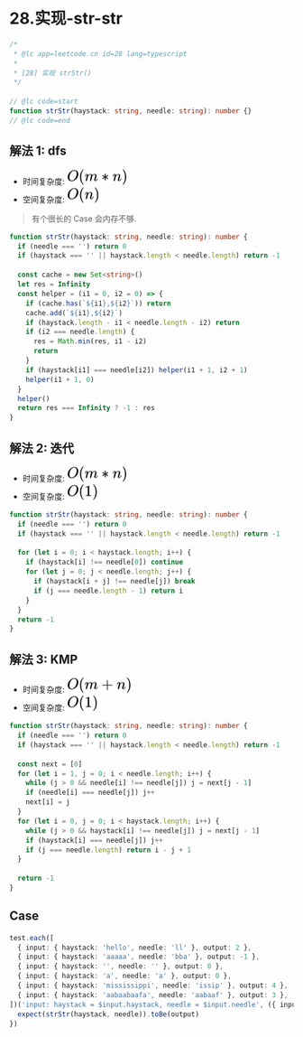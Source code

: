 # 28.实现-str-str

```ts
/*
 * @lc app=leetcode.cn id=28 lang=typescript
 *
 * [28] 实现 strStr()
 */

// @lc code=start
function strStr(haystack: string, needle: string): number {}
// @lc code=end
```

## 解法 1: dfs

- 时间复杂度: <!-- $O(m*n)$ --> <img style="transform: translateY(0.1em); background: white;" src="./svg/o-m-multiply-n.svg" alt="O(m*n)">
- 空间复杂度: <!-- $O(n)$ --> <img style="transform: translateY(0.1em); background: white;" src="./svg/o-n.svg" alt="O(n)">

> 有个很长的 Case 会内存不够.

```ts
function strStr(haystack: string, needle: string): number {
  if (needle === '') return 0
  if (haystack === '' || haystack.length < needle.length) return -1

  const cache = new Set<string>()
  let res = Infinity
  const helper = (i1 = 0, i2 = 0) => {
    if (cache.has(`${i1},${i2}`)) return
    cache.add(`${i1},${i2}`)
    if (haystack.length - i1 < needle.length - i2) return
    if (i2 === needle.length) {
      res = Math.min(res, i1 - i2)
      return
    }
    if (haystack[i1] === needle[i2]) helper(i1 + 1, i2 + 1)
    helper(i1 + 1, 0)
  }
  helper()
  return res === Infinity ? -1 : res
}
```

## 解法 2: 迭代

- 时间复杂度: <!-- $O(m*n)$ --> <img style="transform: translateY(0.1em); background: white;" src="./svg/o-m-multiply-n.svg" alt="O(m*n)">
- 空间复杂度: <!-- $O(1)$ --> <img style="transform: translateY(0.1em); background: white;" src="./svg/o-1.svg" alt="O(1)">

```ts
function strStr(haystack: string, needle: string): number {
  if (needle === '') return 0
  if (haystack === '' || haystack.length < needle.length) return -1

  for (let i = 0; i < haystack.length; i++) {
    if (haystack[i] !== needle[0]) continue
    for (let j = 0; j < needle.length; j++) {
      if (haystack[i + j] !== needle[j]) break
      if (j === needle.length - 1) return i
    }
  }
  return -1
}
```

## 解法 3: KMP

- 时间复杂度: <!-- $O(m+n)$ --> <img style="transform: translateY(0.1em); background: white;" src="./svg/o-m-add-n.svg" alt="O(m+n)">
- 空间复杂度: <!-- $O(1)$ --> <img style="transform: translateY(0.1em); background: white;" src="./svg/o-1.svg" alt="O(1)">

```ts
function strStr(haystack: string, needle: string): number {
  if (needle === '') return 0
  if (haystack === '' || haystack.length < needle.length) return -1

  const next = [0]
  for (let i = 1, j = 0; i < needle.length; i++) {
    while (j > 0 && needle[i] !== needle[j]) j = next[j - 1]
    if (needle[i] === needle[j]) j++
    next[i] = j
  }
  for (let i = 0, j = 0; i < haystack.length; i++) {
    while (j > 0 && haystack[i] !== needle[j]) j = next[j - 1]
    if (haystack[i] === needle[j]) j++
    if (j === needle.length) return i - j + 1
  }

  return -1
}
```

## Case

```ts
test.each([
  { input: { haystack: 'hello', needle: 'll' }, output: 2 },
  { input: { haystack: 'aaaaa', needle: 'bba' }, output: -1 },
  { input: { haystack: '', needle: '' }, output: 0 },
  { input: { haystack: 'a', needle: 'a' }, output: 0 },
  { input: { haystack: 'mississippi', needle: 'issip' }, output: 4 },
  { input: { haystack: 'aabaabaafa', needle: 'aabaaf' }, output: 3 },
])('input: haystack = $input.haystack, needle = $input.needle', ({ input: { haystack, needle }, output }) => {
  expect(strStr(haystack, needle)).toBe(output)
})
```
